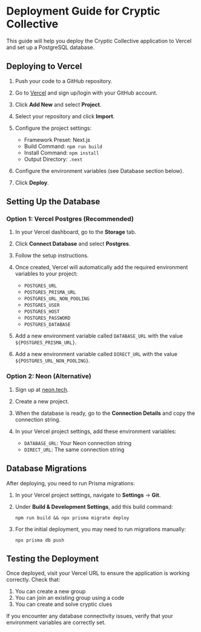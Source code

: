 # Deployment Guide for Cryptic Collective

This guide will help you deploy the Cryptic Collective application to Vercel and set up a PostgreSQL database.

## Deploying to Vercel

1. Push your code to a GitHub repository.

2. Go to [Vercel](https://vercel.com) and sign up/login with your GitHub account.

3. Click **Add New** and select **Project**.

4. Select your repository and click **Import**.

5. Configure the project settings:
   - Framework Preset: Next.js
   - Build Command: `npm run build`
   - Install Command: `npm install`
   - Output Directory: `.next`

6. Configure the environment variables (see Database section below).

7. Click **Deploy**.

## Setting Up the Database

### Option 1: Vercel Postgres (Recommended)

1. In your Vercel dashboard, go to the **Storage** tab.

2. Click **Connect Database** and select **Postgres**.

3. Follow the setup instructions.

4. Once created, Vercel will automatically add the required environment variables to your project:
   - `POSTGRES_URL`
   - `POSTGRES_PRISMA_URL`
   - `POSTGRES_URL_NON_POOLING`
   - `POSTGRES_USER`
   - `POSTGRES_HOST`
   - `POSTGRES_PASSWORD`
   - `POSTGRES_DATABASE`

5. Add a new environment variable called `DATABASE_URL` with the value `${POSTGRES_PRISMA_URL}`.

6. Add a new environment variable called `DIRECT_URL` with the value `${POSTGRES_URL_NON_POOLING}`.

### Option 2: Neon (Alternative)

1. Sign up at [neon.tech](https://neon.tech).

2. Create a new project.

3. When the database is ready, go to the **Connection Details** and copy the connection string.

4. In your Vercel project settings, add these environment variables:
   - `DATABASE_URL`: Your Neon connection string
   - `DIRECT_URL`: The same connection string

## Database Migrations

After deploying, you need to run Prisma migrations:

1. In your Vercel project settings, navigate to **Settings** → **Git**.

2. Under **Build & Development Settings**, add this build command:
   ```
   npm run build && npx prisma migrate deploy
   ```

3. For the initial deployment, you may need to run migrations manually:
   ```
   npx prisma db push
   ```

## Testing the Deployment

Once deployed, visit your Vercel URL to ensure the application is working correctly. Check that:

1. You can create a new group
2. You can join an existing group using a code
3. You can create and solve cryptic clues

If you encounter any database connectivity issues, verify that your environment variables are correctly set. 